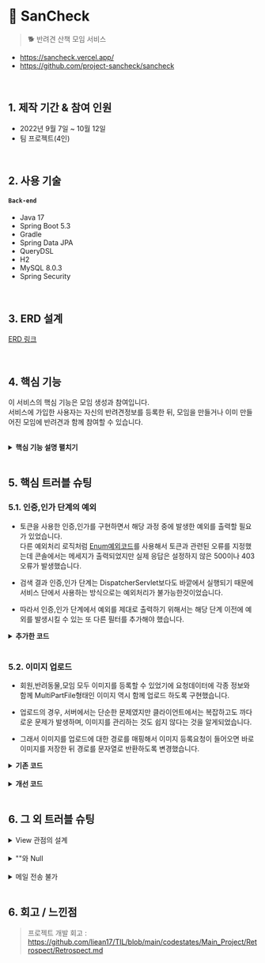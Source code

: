 # :dog: SanCheck
>:dog2: 반려견 산책 모임 서비스
- https://sancheck.vercel.app/
- https://github.com/project-sancheck/sancheck

</br>

## 1. 제작 기간 & 참여 인원
- 2022년 9월 7일 ~ 10월 12일
- 팀 프로젝트(4인)

</br>

## 2. 사용 기술
#### `Back-end`
  - Java 17
  - Spring Boot 5.3
  - Gradle
  - Spring Data JPA
  - QueryDSL
  - H2
  - MySQL 8.0.3
  - Spring Security

</br>

## 3. ERD 설계
[ERD 링크](https://www.erdcloud.com/p/vN9YZs4STCaQ8nkqK)

</br>

## 4. 핵심 기능
이 서비스의 핵심 기능은 모임 생성과 참여입니다.  
서비스에 가입한 사용자는 자신의 반려견정보를 등록한 뒤, 모임을 만들거나 이미 만들어진 모임에 반려견과 함께 참여할 수 있습니다.  

</br>

<details>
<summary><b>핵심 기능 설명 펼치기</b></summary>
<div markdown="1">

### 4.0. 주요 기능 정리

### 4.1. Community
- **요일데이터 컨버터** : [코드 확인](https://github.com/project-sancheck/sancheck/blob/main/server/src/main/java/com/main026/walking/util/converter/StringArrayConverter.java). 
  - 클라이언트에서 List형태로 넘어온 요일정보를 설정한 컨버터를 통해 문자열의 형태로 저장합니다.
  - 코드작성에서는 다시 List로 컨버팅된 콜렉션을 사용하게 됩니다.  

- **모임 참여**  : [코드 확인](https://github.com/project-sancheck/sancheck/blob/2811a38a348b5ce6f5c1a76ea542bbd56084c1d2/server/src/main/java/com/main026/walking/community/service/CommunityService.java#L108)
  - 참여를 원하는 반려동물의 id값을 받아서 CommunityPet이라는 중간 테이블을 활용해서 모임에 가입시킵니다.
  - 참여인원과 수용인원을 비교하여 수용인원을 넘은 요청이 들어온 경우에는 예외를 발생시킵니다.
  - 이미 참여신청이 된 반려동물을 다시 참여요청을 하는지 중복 여부를 검사합니다.

### 4.2. Pet

- **나이 계산** : [코드 확인](https://github.com/project-sancheck/sancheck/blob/2811a38a348b5ce6f5c1a76ea542bbd56084c1d2/server/src/main/java/com/main026/walking/pet/service/PetService.java#L89)
  - 반려동물의 생년월을 저장하여, 정보 조회시에는 '~살 ~개월'의 형태로 출력되도록 알고리즘을 작성했습니다.

- **기본 이미지 등록**  : [코드 확인](https://github.com/project-sancheck/sancheck/blob/2811a38a348b5ce6f5c1a76ea542bbd56084c1d2/server/src/main/java/com/main026/walking/pet/service/PetService.java#L34)
  - 반려동물의 이미지를 선택하지 않고 등록한 경우, 서버에 기본으로 저장된 강아지의 프로필 이미지를 등록합니다.  

### 4.3. Member

- **유효성 검사**  : [코드 확인](https://github.com/project-sancheck/sancheck/blob/main/server/src/main/java/com/main026/walking/util/annotation/Password.java)
  - '영문과 숫자를 포함한 8에서 16글자의 문자'라는 조건을 충족하는 비밀번호만 입력되는 어노테이션을 생성했습니다.

- **JWT 인증** : [코드 확인](https://github.com/project-sancheck/sancheck/blob/main/server/src/main/java/com/main026/walking/auth/filter/JwtAuthenticationFilter.java)
  - 로그인 성공시 생성되는 인증토큰,리프레시 토큰을 사용해서 인증을 수행합니다.

### 4.4. Mail
- **비밀번호 찾기** : [코드 확인](https://github.com/project-sancheck/sancheck/tree/main/server/src/main/java/com/main026/walking/email)
  - 가입시 입력한 이메일을 입력하면, 해당 이메일로 임시 비밀번호를 발급하는 기능입니다.

</div>
</details>

</br>

## 5. 핵심 트러블 슈팅
### 5.1. 인증,인가 단계의 예외
- 토큰을 사용한 인증,인가를 구현하면서 해당 과정 중에 발생한 예외를 출력할 필요가 있었습니다.  
다른 예외처리 로직처럼 [Enum예외코드](server/src/main/java/com/main026/walking/exception/ExceptionCode.java)를 사용해서 토큰과 관련된 오류를 지정했는데 콘솔에서는 메세지가 출력되었지만 실제 응답은 설정하지 않은 500이나 403오류가 발생했습니다.  

- 검색 결과 인증,인가 단계는 DispatcherServlet보다도 바깥에서 실행되기 때문에 서비스 단에서 사용하는 방식으로는 예외처리가 불가능한것이었습니다.  

- 따라서 인증,인가 단계에서 예외를 제대로 출력하기 위해서는 해당 단계 이전에 예외를 발생시킬 수 있는 또 다른 필터를 추가해야 했습니다.  

<details>
<summary><b>추가한 코드</b></summary>
<div markdown="1">

발생한 예외를 감지해서 출력하는 필터

~~~java
@Component
public class JwtExceptionFilter extends OncePerRequestFilter {
    @Override
    protected void doFilterInternal(HttpServletRequest request, HttpServletResponse response, FilterChain filterChain) throws ServletException, IOException {
        try {
            filterChain.doFilter(request,response);
        }catch (BusinessLogicException ex){
            setErrorResponse(request,response,ex);
        }
    }

    public void setErrorResponse(HttpServletRequest request, HttpServletResponse response,BusinessLogicException ex) throws IOException{
        response.setStatus(ex.getExceptionCode().getStatus());
        response.setContentType("application/json; charset=UTF-8");

        response.getWriter().write(new ErrorResponse(ex.getExceptionCode()).convertToJson());
    }
}
~~~

예외 정보를 직접 JSON 형식으로 파싱해서 응답하는 예외 정보

~~~java
@Getter
@Setter
public class ErrorResponse {
    private int status;
    private String error;

    public ErrorResponse(ExceptionCode exceptionCode) {
        this.status = exceptionCode.getStatus();
        this.error = exceptionCode.getError();
    }
    public String convertToJson() throws JsonProcessingException {
        //Todo
        ObjectMapper mapper = new ObjectMapper();
        return mapper.writeValueAsString(this);
    }
}
~~~

</div>
</details>

</br>

### 5.2. 이미지 업로드
- 회원,반려동물,모임 모두 이미지를 등록할 수 있었기에 요청데이터에 각종 정보와 함께 MultiPartFile형태인 이미지 역시 함께 업로드 하도록 구현했습니다.  

- 업로드의 경우, 서버에서는 단순한 문제였지만 클라이언트에서는 복잡하고도 까다로운 문제가 발생하며, 이미지를 관리하는 것도 쉽지 않다는 것을 알게되었습니다.  

- 그래서 이미지를 업로드에 대한 경로를 매핑해서 이미지 등록요청이 들어오면 바로 이미지를 저장한 뒤 경로를 문자열로 반환하도록 변경했습니다.  

<details>
<summary><b>기존 코드</b></summary>
<div markdown="1">

요청에서 이미지 파일을 가져오던 기존 방식

~~~java
public Community createCommunity(CommunityDto.Post postDto) throws IOException {
    Community community = communityMapper.postDtoToEntity(postDto);

    String[] dayInfo = postDto.getDayInfo();

    List<String> dayList = new ArrayList<>();
    for (String day : dayInfo) {
      dayList.add(day);
    }

    community.setDays(dayList);

    community.setRepresentMember(testMember());
    community.setAddress(postDto.getSi(), postDto.getGu(), postDto.getDong());

    //이미지 세팅
    Community savedCommunity = communityRepository.save(community);
    List<MultipartFile> attachFiles = postDto.getImages();
    for (MultipartFile attachFile : attachFiles) {
      String storeFile = fileStore.storeFile(attachFile);
      Image image = Image.builder()
              .storeFilename(storeFile)
              .community(savedCommunity)
              .build();
      imageRepository.save(image);
    }
    return communityRepository.save(community);
  }
~~~
</div>
</details>

</br>

<details>
<summary><b>개선 코드</b></summary>
<div markdown="1">

이미지를 등록하는 경로를 따로 추가해서 이미지에 경로를 반환

~~~java
@PostMapping("/post/image")
public List<String> postImages(@RequestPart List<MultipartFile> imgFile){
    return imgFile.stream().map(awsS3Service::uploadImage).collect(Collectors.toList());
}
~~~

이미지를 직접 받던 기존 코드와 달리 이미지 경로라는 문자열을 가진 dto

~~~java
public CommunityDto.Response createCommunity(CommunityDto.Post postDto,PrincipalDetails principalDetails) {
    
    /*코드 생략*/
    
    Community savedCommunity = communityRepository.save(community);
    List<String> imagePaths = postDto.getImgUrls( 
    for (String imagePath : imagePaths) {
        Image image = Image.builder()
                .storeFilename(imagePath)
                .community(savedCommunity)
                .build();
        imageRepository.save(image);
    }

    /*코드 생략*/
    }
~~~
</div>
</details>

</br>

## 6. 그 외 트러블 슈팅
<details>
<summary>View 관점의 설계</summary>
<div markdown="1">

- 사용자의 관점에서 봤을때 사용자 본인이, 강아지를 데리고 모임에 참여하는 것으로 생각하게 됩니다.  
실제로는 강아지를 중심으로 참여하지만 회원에 대한 정보도 가지고있어야할 것 같다는 생각에 Community와 Member간의 연관관계를 추가했습니다.  

- 그러나 이미 반려동물과 회원간 연관관계매핑으로 강아지를 통해서 회원 정보도 가져올 수 있기 때문에  
단순히 회원 정보를 가져오기 위해서는 불필요한 연관관계라는 것을 알게되어 삭제했습니다.

- 또 보여지고, 사용되는 측면에서만 생각하다보니 Community 엔티티에 '참여인원'이라는 데이터가 들어가게 되었습니다.  
하지만 이는 중간 테이블을 카운트 하는 방식으로 응답할 수 있었습니다. 이를 깨닫고 단순 응답에만 필요한 데이터들은 엔티티에 저장하지 않아도 되도록 수정했습니다.  

</div>
</details>

</br>

<details>
<summary>""와 Null</summary>
<div markdown="1">

- 모임 생성시 요일,혹은 날짜를 받게 되는데 날짜를 받을때는 요일 List안에 아무것도 없어야 함에도 빈 문자열이 추가되어 조회시 오류가 났습니다.  

- 찾아보니 컨버팅 과정에서 요일 값이 없는 경우 null 혹은 비어있는 list가 추가되어야하는데 ""라는 문자열을 추가하는 코드가 있었습니다.  

~~~java
@Converter
public class StringArrayConverter implements AttributeConverter<List<String>, String> {
    private static final String SPLIT_CHAR = ",";

    @Override
    public String convertToDatabaseColumn(List<String> attribute) {
        if(attribute==null){
            //return "";
            return null;
        }

        return attribute.stream().map(String::valueOf).collect(Collectors.joining(SPLIT_CHAR));
    }

    @Override
    public List<String> convertToEntityAttribute(String dbData) {
        if(dbData==null){
            //return new ArrayList<>();
            return null;
        }
        return Arrays.stream(dbData.split(SPLIT_CHAR))
                .collect(Collectors.toList());

    }
}
~~~

</div>
</details>

</br>

<details>
<summary>메일 전송 불가</summary>
<div markdown="1">

- 메일 전송 코드를 작성하고 테스트 역시 성공했으나 배포서버에서는 메일 전송이 되지 않았습니다.
- 이유는 배포 서버에서 메일 포트를 열어주지 않았기 때문이었습니다. 구글 메일 서버 포트인 587을 열어주니 정상적으로 메일을 전송할 수 있었습니다.

</div>
</details>

</br>

## 6. 회고 / 느낀점
>프로젝트 개발 회고 : https://github.com/liean17/TIL/blob/main/codestates/Main_Project/Retrospect/Retrospect.md
